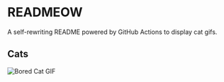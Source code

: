 # READMEOW

A self-rewriting README powered by GitHub Actions to display cat gifs.

## Cats

![Bored Cat GIF](https://media2.giphy.com/media/v1.Y2lkPTlhY2QwMmRhdDFpdnRqaTZ0OWQ1ODRmYnRlNGc5bzhmNmY2MG82NnFucndnaDJlZyZlcD12MV9naWZzX3NlYXJjaCZjdD1n/mlvseq9yvZhba/200.gif)
